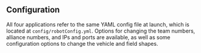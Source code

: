 ## Configuration ##
All four applications refer to the same YAML config file at launch, which is located at `config/robotConfig.yml`.
Options for changing the team numbers, alliance numbers, and IPs and ports are available, as well as some configuration
options to change the vehicle and field shapes.
